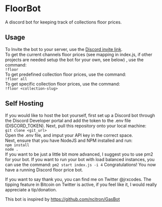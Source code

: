 # FloorBot
A discord bot for keeping track of collections floor prices.

## Usage
To Invite the bot to your server, use the [Discord invite link](https://discord.com/api/oauth2/authorize?client_id=910199554111078440&permissions=377957128192&scope=bot).
<br />
To get the current channels floor prices (see mapping in index.js, if other projects are needed setup the bot for your own, see below) , use the command:
<br />
 `!floor`
 <br />
To get  predefined collection floor prices, use the command:
<br />
`!floor all`
<br />
 To get specific collection floor prices, use the command:
 <br />
 `!floor <collection-slug>`
 
 ## Self Hosting
 If you would like to host the bot yourself, first set up a Discord bot through the Discord Developer portal and add the token to the .env file (DISCORD_TOKEN). Next, pull this repository onto your local machine:<br />
 `git clone <git_url>`
 <br>
 Open the .env file, and imput your API key in the correct space.
 <br />
 Next, ensure that you have NodeJS and NPM installed and run:
 <br />
 `npm install`
 <br />
 `node .`
 <br />
If you want to be just a little bit more advanced, I suggest you to use pm2 for your bot. If you want to run your bot with load balanced instances, you can use the command:
`pm2 start index.js -i 4`
 Congratulations! You now have a running Discord floor price bot.

If you want to say thank you, you can find me on Twitter @jrxcodes. The tipping feature in Bitcoin on Twitter is active, if you feel like it, I would really appreciate a tip/donation.

This bot is inspired by https://github.com/ncitron/GasBot